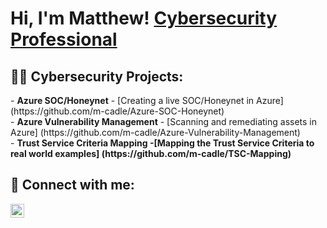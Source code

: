<h1>Hi, I'm Matthew! <a href="https://www.linkedin.com/in/matthewcadle/" >Cybersecurity Professional</a></h1>

<h2>👨‍💻 Cybersecurity Projects:</h2>
- <b>Azure SOC/Honeynet</b>
  - [Creating a live SOC/Honeynet in Azure] (https://github.com/m-cadle/Azure-SOC-Honeynet) <br>
- <b>Azure Vulnerability Management</b> 
  - [Scanning and remediating assets in Azure] (https://github.com/m-cadle/Azure-Vulnerability-Management) <br>
- <b>Trust Service Criteria Mapping<b/>
  -[Mapping the Trust Service Criteria to real world examples] (https://github.com/m-cadle/TSC-Mapping)
  
<h2> 🤳 Connect with me:</h2>

[<img align="left" alt="MatthewCadle | LinkedIn" width="22px" src="https://cdn.jsdelivr.net/npm/simple-icons@v3/icons/linkedin.svg" />][linkedin]

[linkedin]: https://www.linkedin.com/in/matthewcadle


